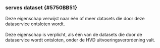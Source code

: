 ### serves dataset {#5750BB51}
Deze eigenschap verwijst naar één of meer datasets die door deze dataservice ontsloten wordt. 
<br/>
<br/>
Deze eigenschap is verplicht, als één van de datasets die door de dataservice wordt ontsloten, onder de HVD uitvoeringsverordening valt.
